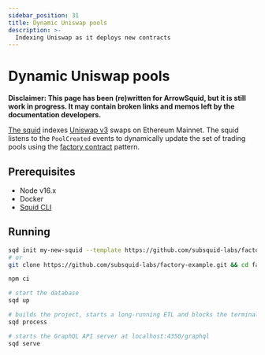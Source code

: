 ```yaml
---
sidebar_position: 31
title: Dynamic Uniswap pools
description: >-
  Indexing Uniswap as it deploys new contracts
---
```


# Dynamic Uniswap pools

**Disclaimer: This page has been (re)written for ArrowSquid, but it is still work in progress. It may contain broken links and memos left by the documentation developers.**

[The squid](https://github.com/subsquid-labs/factory-example) indexes [Uniswap v3](https://etherscan.io/address/0x1f98431c8ad98523631ae4a59f267346ea31f984) swaps on Ethereum Mainnet. The squid listens to the `PoolCreated` events to dynamically update the set of trading pools using the [factory contract](/evm-indexing/factory-contracts/) pattern.

## Prerequisites

- Node v16.x
- Docker
- [Squid CLI](/squid-cli/installation)

## Running 

```bash
sqd init my-new-squid --template https://github.com/subsquid-labs/factory-example && cd my-new-squid
# or
git clone https://github.com/subsquid-labs/factory-example.git && cd factory-example

npm ci

# start the database
sqd up

# builds the project, starts a long-running ETL and blocks the terminal
sqd process

# starts the GraphQL API server at localhost:4350/graphql
sqd serve
```
